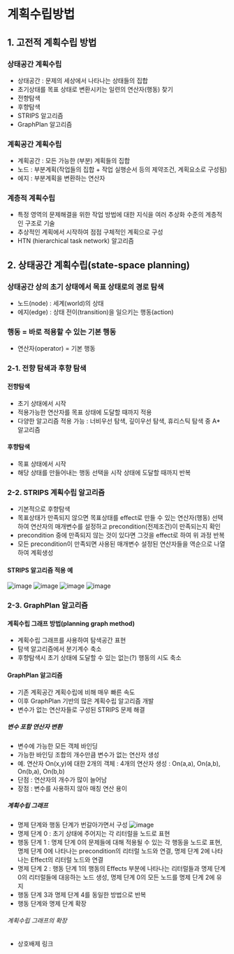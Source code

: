 # 계획수립방법

## 1. 고전적 계획수립 방법

### 상태공간 계획수립
- 상태공간 : 문제의 세상에서 나타나는 상태들의 집합
- 초기상태를 목표 상태로 변환시키는 일련의 연산자(행동) 찾기
- 전향탐색
- 후향탐색
- STRIPS 알고리즘
- GraphPlan 알고리즘

### 계획공간 계획수립
- 계획공간 : 모든 가능한 (부분) 계획들의 집합
- 노드 : 부분계획(작업들의 집합 + 작업 실행순서 등의 제약조건, 계획요소로 구성됨)
- 에지 : 부분계획을 변환하는 연산자

### 계층적 계획수립
- 특정 영역의 문제해결을 위한 작업 방법에 대한 지식을 여러 추상화 수준의 계층적인 구조로 기술
- 추상적인 계획에서 시작하여 점점 구체적인 계획으로 구성
- HTN (hierarchical task network) 알고리즘

## 2. 상태공간 계획수립(state-space planning)

### 상태공간 상의 초기 상태에서 목표 상태로의 경로 탐색
- 노드(node) : 세계(world)의 상태
- 에지(edge) : 상태 전이(transition)을 일으키는 행동(action)

### 행동 = 바로 적용할 수 있는 기본 행동
- 연산자(operator) = 기본 행동

### 2-1. 전향 탐색과 후향 탐색

#### 전향탐색
- 초기 상태에서 시작
- 적용가능한 연산자를 목표 상태에 도달할 때까지 적용
- 다양한 알고리즘 적용 가능 : 너비우선 탐색, 깊이우선 탐색, 휴리스틱 탐색 중 A* 알고리즘

#### 후향탐색
- 목표 상태에서 시작
- 해당 상태를 만들어내는 행동 선택을 시작 상태에 도달할 때까지 반복

### 2-2. STRIPS 계획수립 알고리즘
- 기본적으로 후향탐색
- 목표상태가 만족되지 않으면 목표상태를 effect로 만들 수 있는 연산자(행동) 선택하여 연산자의 매개변수를 설정하고 precondition(전제조건)이 만족되는지 확인
- precondition 중에 만족되지 않는 것이 있다면 그것을 effect로 하여 위 과정 반복
- 모든 precondition이 만족되면 사용된 매개변수 설정된 연산자들을 역순으로 나열하여 계획생성

#### STRIPS 알고리즘 적용 예 
![image](https://user-images.githubusercontent.com/77424107/145420215-a95f2236-e1ba-4996-8e56-8dfd77254796.png)
![image](https://user-images.githubusercontent.com/77424107/145420365-a4011959-fc8f-410a-9da4-6f5f18b5ff90.png)
![image](https://user-images.githubusercontent.com/77424107/145420665-f04699c9-1a21-4235-bcf7-ac0090843705.png)
![image](https://user-images.githubusercontent.com/77424107/145420804-ae40a3c2-a8d1-4a66-8ba4-553128993a33.png)

### 2-3. GraphPlan 알고리즘

#### 계획수립 그래프 방법(planning graph method)
- 계획수립 그래프를 사용하여 탐색공간 표현
- 탐색 알고리즘에서 분기계수 축소
- 후향탐색시 초기 상태에 도달할 수 있는 없는(?) 행동의 시도 축소

#### GraphPlan 알고리즘
- 기존 계획공간 계획수립에 비해 매우 빠른 속도
- 이후 GraphPlan 기반의 많은 계획수립 알고리즘 개발
- 변수가 없는 연산자들로 구성된 STRIPS 문제 해결

##### 변수 포함 연산자 변환
- 변수에 가능한 모든 객체 바인딩
- 가능한 바인딩 조합의 개수만큼 변수가 없는 연산자 생성
- 예. 연산자 On(x,y)에 대한 2개의 객체 : 4개의 연산자 생성 : On(a,a), On(a,b), On(b,a), On(b,b)
- 단점 : 연산자의 개수가 많이 늘어남
- 장점 : 변수를 사용하지 않아 매칭 연산 용이

##### 계획수립 그래프
- 명제 단계와 행동 단계가 번갈아가면서 구성
![image](https://user-images.githubusercontent.com/77424107/145422851-40d09dc6-98f9-4404-99f3-e0239feb5158.png)
- 명제 단계 0 : 초기 상태에 주어지는 각 리터럴을 노드로 표현
- 행동 단계 1 : 명제 단계 0의 문제들에 대해 적용될 수 있는 각 행동을 노드로 표현, 명제 단계 0에 나타나는 precondition의 리터럴 노드와 연결, 명제 단계 2에 나타나는 Effect의 리터럴 노드와 연결
- 명제 단계 2 : 행동 단계 1의 행동의 Effects 부분에 나타나는 리터럴들과 명제 단계 0의 리터럴들에 대응하는 노드 생성, 명제 단계 0의 모든 노드를 명제 단계 2에 유지
- 행동 단계 3과 명제 단계 4를 동일한 방법으로 반복
- 행동 단계와 명제 단계 확장

###### 계획수립 그래프의 확장
- 상호배제 링크 

